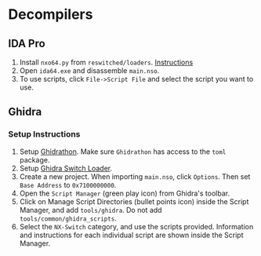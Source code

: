 # Decompilers

## IDA Pro

1. Install `nxo64.py` from `reswitched/loaders`.  [Instructions](https://github.com/reswitched/loaders?tab=readme-ov-file#installation)
2. Open `ida64.exe` and disassemble `main.nso`.
3. To use scripts, click `File->Script File` and select the script you want to use.  

## Ghidra

### Setup Instructions

1. Setup [Ghidrathon](https://github.com/mandiant/Ghidrathon). Make sure `Ghidrathon` has access to the `toml` package.
2. Setup [Ghidra Switch Loader](https://github.com/Adubbz/Ghidra-Switch-Loader).
3. Create a new project. When importing `main.nso`, click `Options`. Then set `Base Address` to `0x7100000000`.
4. Open the `Script Manager` (green play icon) from Ghidra's toolbar.
5. Click on Manage Script Directories (bullet points icon) inside the Script Manager, and add `tools/ghidra`. Do not add `tools/common/ghidra_scripts`.
6. Select the `NX-Switch` category, and use the scripts provided. Information and instructions for each individual script are shown inside the Script Manager.
